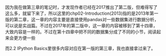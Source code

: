 因为我在做第三章的笔记时，才发现作者已经在2017推出了第二版，但难得写了这么多，就留下来了，所以这里的chp02-Introduction(2013)指的是2013年第一版的第二章，这一章的内容主要是直接使用pandas对一些数据集进行数据分析，可以说是实战篇。不过在2017年的第二版中，这一章的内容被移到了第十四章，大致内容是一样的。不过在第十四章中把不同的数据集分成了不同的小节，阅读起来会更方便一些

而2.2 IPython Basics里很多内容对应在第一版的第三章，我也直接拿过来了。
